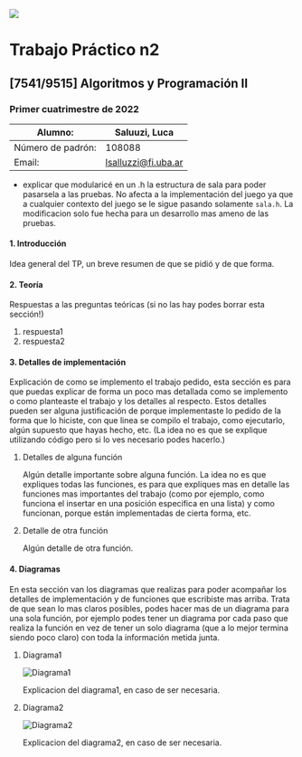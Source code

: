     
![](https://i.imgur.com/P0aqOMI.jpg)

# **Trabajo Práctico n2** 


## [7541/9515] Algoritmos y Programación II


### Primer cuatrimestre de 2022

|  Alumno: | Saluuzi, Luca |
| ----------- | ----------- |
| Número de padrón: | 108088 |
| Email: | lsalluzzi@fi.uba.ar |

- explicar que modularicé en un .h la estructura de sala para poder pasarsela a las pruebas. No afecta a la implementación del juego ya que a cualquier contexto del juego se le sigue pasando solamente `sala.h`. La modificacion solo fue hecha para un desarrollo mas ameno de las pruebas.

#### 1. Introducción

Idea general del TP, un breve resumen de que se pidió y de que forma.

#### 2. Teoría

Respuestas a las preguntas teóricas (si no las hay podes borrar esta sección!)

1. respuesta1
2. respuesta2

#### 3. Detalles de implementación


Explicación de como se implemento el trabajo pedido, esta sección es para que puedas explicar de forma un poco mas detallada como se implemento o como planteaste el trabajo y los detalles al respecto. Estos detalles pueden ser alguna justificación de porque implementaste lo pedido de la forma que lo hiciste, con que linea se compilo el trabajo, como ejecutarlo, algún supuesto que hayas hecho, etc. (La idea no es que se explique utilizando código pero si lo ves necesario podes hacerlo.)


1. Detalles de alguna función

    Algún detalle importante sobre alguna función. La idea no es que expliques todas las funciones, es para que expliques mas en detalle las funciones mas importantes del trabajo (como por ejemplo, como funciona el insertar en una posición especifica en una lista) y como funcionan, porque están implementadas de cierta forma, etc.

2. Detalle de otra función

    Algún detalle de otra función.

#### 4. Diagramas


En esta sección van los diagramas que realizas para poder acompañar los detalles de implementación y de funciones que escribiste mas arriba. Trata de que sean lo mas claros posibles, podes hacer mas de un diagrama para una sola función, por ejemplo podes tener un diagrama por cada paso que realiza la función en vez de tener un solo diagrama (que a lo mejor termina siendo poco claro) con toda la información metida junta.


1. Diagrama1

    ![Diagrama1](https://i.imgur.com/KvYn8UD.png)

    Explicacion del diagrama1, en caso de ser necesaria.

2. Diagrama2

    ![Diagrama2](https://i.imgur.com/nhqXNr6.png)

    Explicacion del diagrama2, en caso de ser necesaria.